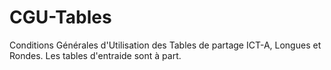 CGU-Tables
==========

Conditions Générales d'Utilisation des Tables de partage ICT-A, Longues et Rondes. Les tables d'entraide sont à part.
